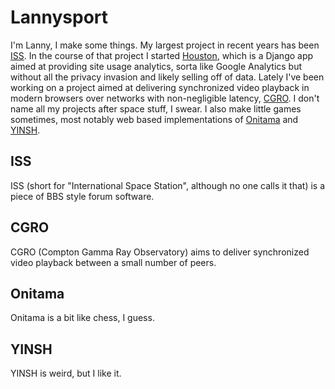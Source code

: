# Lannysport

I'm Lanny, I make some things. My largest project in recent years has been [ISS](#ISS). In the course of that project I started [Houston](#Houston), which is a Django app aimed at providing site usage analytics, sorta like Google Analytics but without all the privacy invasion and likely selling off of data. Lately I've been working on a project aimed at delivering synchronized video playback in modern browsers over networks with non-negligible latency, [CGRO](#CGRO). I don't name all my projects after space stuff, I swear. I also make little games sometimes, most notably web based implementations of [Onitama](#onitama) and [YINSH](#YINSH).

## ISS<a name="ISS"></a>
ISS (short for "International Space Station", although no one calls it that) is a piece of BBS style forum software.

## CGRO<a name="CGRO"></a>
CGRO (Compton Gamma Ray Observatory) aims to deliver synchronized video playback between a small number of peers.

## Onitama<a name="onitama"></a>
Onitama is a bit like chess, I guess.

## YINSH<a name="YINSH"></a>
YINSH is weird, but I like it.
